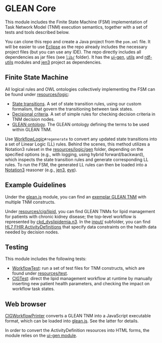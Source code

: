 # GLEAN Core

This module includes the Finite State Machine (FSM) implementation of Task Network Model (TNM) execution semantics, together with a set of tests and tools described below.

You can clone this repo and create a Java project from the `pom.xml` file. It will be easier to use [Eclipse](https://www.eclipse.org/ide/) as the repo already includes the necessary project files (but you can use any IDE). The repo directly includes all dependencies as jar files (see [`lib/`](lib) folder). It has the [ui-gen](https://github.com/william-vw/glean/tree/main/ui-gen), [utils](https://github.com/william-vw/glean/tree/main/utils) and [rdf-utils](https://github.com/william-vw/glean/tree/main/rdf-utils) modules and [jen3](https://github.com/william-vw/jen3) project as dependencies.

## Finite State Machine

All logical rules and OWL ontologies collectively implementing the FSM can be found under [resources/logic](src/main/resources/logic):
- [State transitions](src/main/resources/logic/workflow). A set of state transition rules, using our custom formalism, that govern the transitioning between task states.
- [Decisional criteria](src/main/resources/logic/condition/condition.n3). A set of simple rules for checking decision criteria in TNM decision nodes.
- [GLEAN ontology](src/main/resources/logic/glean.owl). The GLEAN ontology defining the terms to be used within GLEAN TNM.

Use [WorkflowLogic](src/main/java/wvw/glean/workflow/WorkflowLogic.java)`#regenerate` to convert any updated state transitions into a set of Linear Logic (LL) rules.
Behind the scenes, this method utilizes a Notation3 ruleset in the [resources/logic/gen](src/main/resources/logic/gen) folder, depending on the specified options (e.g., with logging, using hybrid forward/backward), which inspects the state transition rules and generate corresponding LL rules.
To run the FSM, the generated LL rules can then be loaded into a [Notation3](https://w3c.github.io/N3/spec/) reasoner (e.g., [jen3](https://github.com/william-vw/jen3), [eye](https://github.com/josd/eye)).

## Example Guidelines

Under the [glean.js](https://github.com/william-vw/glean/tree/main/glean-js) module, you can find an [exemplar GLEAN TNM](https://github.com/william-vw/glean/tree/main/glean-js/wf/test/cig/example.n3) with multiple TNM constructs.

Under [resources/cig/lipid](src/main/resources/cig/lipid), you can find GLEAN TNMs for lipid management for patients with chronic kidney disease; the top-level workflow is represented by [ckd_dyslipidemia.n3](src/main/resources/cig/lipid/ckd_dyslipidemia.n3). In the [input/](src/main/resources/cig/lipid/input) subfolder, you can find [HL7 FHIR ActivityDefinitions](https://www.hl7.org/fhir/activitydefinition.html) that specify data constraints on the health data needed by decision nodes. 

## Testing

This module includes the following tests:
- [WorkflowTest](src/main/java/wvw/glean/workflow/WorkflowTest.java): run a set of test files for TNM constructs, which are found under [resources/test](src/main/resources/test).
- [CIGTest](src/main/java/wvw/glean/cig/CIGTest.java): direct the lipid management workflow at runtime by manually inserting new patient health parameters, and checking the impact on workflow task states.

## Web browser

[CIGWorkflowPrinter](src/main/java/wvw/glean/cig/CIGWorkflowPrinter.java) converts a GLEAN TNM into a JavaScript executable format, which can be loaded into [glean.js](https://github.com/william-vw/glean/tree/main/glean-js). See the latter for details.

In order to convert the ActivityDefinition resources into HTML forms, the module relies on the [ui-gen module](https://github.com/william-vw/glean/tree/main/ui-gen). 
